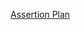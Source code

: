 [Assertion Plan](https://docs.google.com/spreadsheets/d/e/2PACX-1vRVmpHnGG7B-LytrHFm_wKr6HiMnXscNVlwE3FzFbp22q-FniCqRNEGGjVPZ3ua5w/pubhtml)
